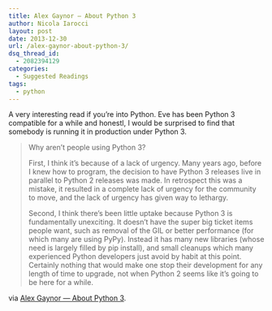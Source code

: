 ```yaml
---
title: Alex Gaynor — About Python 3
author: Nicola Iarocci
layout: post
date: 2013-12-30
url: /alex-gaynor-about-python-3/
dsq_thread_id:
  - 2082394129
categories:
  - Suggested Readings
tags:
  - python
---
```

A very interesting read if you&#8217;re into Python. Eve has been Python 3 compatible for a while and honestl, I would be surprised to find that somebody is running it in production under Python 3.

> Why aren&#8217;t people using Python 3?
> 
> First, I think it&#8217;s because of a lack of urgency. Many years ago, before I knew how to program, the decision to have Python 3 releases live in parallel to Python 2 releases was made. In retrospect this was a mistake, it resulted in a complete lack of urgency for the community to move, and the lack of urgency has given way to lethargy.
> 
> Second, I think there&#8217;s been little uptake because Python 3 is fundamentally unexciting. It doesn&#8217;t have the super big ticket items people want, such as removal of the GIL or better performance (for which many are using PyPy). Instead it has many new libraries (whose need is largely filled by pip install), and small cleanups which many experienced Python developers just avoid by habit at this point. Certainly nothing that would make one stop their development for any length of time to upgrade, not when Python 2 seems like it&#8217;s going to be here for a while.

via [Alex Gaynor &#8212; About Python 3][1].

 [1]: http://alexgaynor.net/2013/dec/30/about-python-3/
